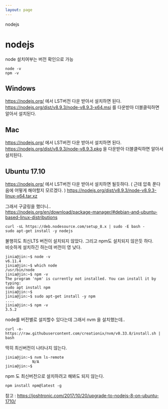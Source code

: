 ```yaml
---
layout: page
---
```


nodejs

# nodejs

node 설치여부는 버전 확인으로 가능

```
node -v
npm -v
```

## Windows

https://nodejs.org/ 에서 LST버전 다운 받아서 설치하면 된다.  
https://nodejs.org/dist/v8.9.3/node-v8.9.3-x64.msi 를 다운받아 더블클릭하면 알아서 설치된다. 

## Mac

https://nodejs.org/ 에서 LST버전 다운 받아서 설치하면 된다.  
https://nodejs.org/dist/v8.9.3/node-v8.9.3.pkg 을 다운받아 더블클릭하면 알아서 설치된다.

## Ubuntu 17.10

https://nodejs.org/ 에서 LST버전 다운 받아서 설치하면 될듯하다. ( 근데 압축 푼다음에 어떻게 해야할지 모르겠다. )
https://nodejs.org/dist/v8.9.3/node-v8.9.3-linux-x64.tar.xz

그래서 구글링을 했더니..  
https://nodejs.org/en/download/package-manager/#debian-and-ubuntu-based-linux-distributions

```
curl -sL https://deb.nodesource.com/setup_8.x | sudo -E bash -
sudo apt-get install -y nodejs
```
불행히도 최신LTS 버전이 설치되지 않았다. 그리고 npm도 설치되지 않은듯 하다.   
비슷하게 설치하긴 하는데 버전이 영 낮다. 
```
jinia@jin:~$ node -v
v6.11.4
jinia@jin:~$ which node
/usr/bin/node
jinia@jin:~$ npm -v
The program 'npm' is currently not installed. You can install it by typing:
sudo apt install npm
jinia@jin:~$ 
jinia@jin:~$ sudo apt-get install -y npm
....
jinia@jin:~$ npm -v
3.5.2
```  

node를 버전별로 설치할수 있다는데 그래서 nvm 을 설치했는데.. 

```
curl -o- https://raw.githubusercontent.com/creationix/nvm/v0.33.8/install.sh | bash
```
딱히 최신버전이 나타나지 않는다. 
```
jinia@jin:~$ nvm ls-remote
            N/A
jinia@jin:~$ 
```

npm 도 최신버전으로 설치하려고 해봐도 되지 않는다.
```
npm install npm@latest -g
```

참고 : https://joshtronic.com/2017/10/20/upgrade-to-nodejs-8-on-ubuntu-1710/